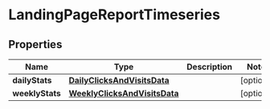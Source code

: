 

# LandingPageReportTimeseries


## Properties

| Name | Type | Description | Notes |
|------------ | ------------- | ------------- | -------------|
|**dailyStats** | [**DailyClicksAndVisitsData**](DailyClicksAndVisitsData.md) |  |  [optional] |
|**weeklyStats** | [**WeeklyClicksAndVisitsData**](WeeklyClicksAndVisitsData.md) |  |  [optional] |



